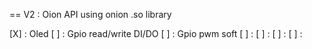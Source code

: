 == V2 : Oion API using onion .so library

[X] : Oled
[ ] : Gpio read/write DI/DO
[ ] : Gpio pwm soft
[ ] : 
[ ] : 
[ ] : 
[ ] : 
